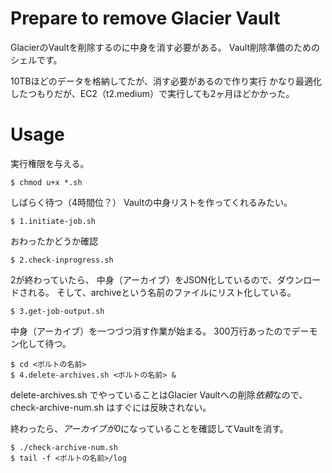 # Prepare to remove Glacier Vault
GlacierのVaultを削除するのに中身を消す必要がある。
Vault削除準備のためのシェルです。

10TBほどのデータを格納してたが、消す必要があるので作り実行
かなり最適化したつもりだが、EC2（t2.medium）で実行しても2ヶ月ほどかかった。

# Usage
実行権限を与える。
```
$ chmod u+x *.sh
```

しばらく待つ（4時間位？）
Vaultの中身リストを作ってくれるみたい。
```
$ 1.initiate-job.sh
```

おわったかどうか確認
```
$ 2.check-inprogress.sh
```

2が終わっていたら、
中身（アーカイブ）をJSON化しているので、ダウンロードされる。
そして、archiveという名前のファイルにリスト化している。
```
$ 3.get-job-output.sh
```

中身（アーカイブ）を一つづつ消す作業が始まる。
300万行あったのでデーモン化して待つ。
```
$ cd <ボルトの名前>
$ 4.delete-archives.sh <ボルトの名前> &
```

delete-archives.sh でやっていることはGlacier Vaultへの削除*依頼*なので、check-archive-num.sh はすぐには反映されない。

終わったら、*アーカイブが0*になっていることを確認してVaultを消す。
```
$ ./check-archive-num.sh
$ tail -f <ボルトの名前>/log
```
